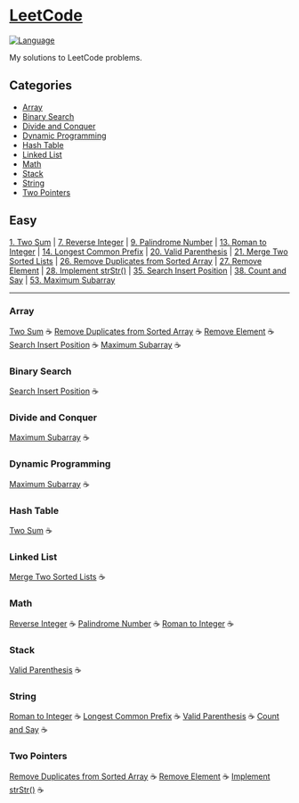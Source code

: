# [LeetCode](https://leetcode.com/) 
[![Language](https://img.shields.io/badge/language-Java-red.svg)](#)

My solutions to LeetCode problems.

## Categories
- [Array](#array)
- [Binary Search](#binarysearch)
- [Divide and Conquer](#dnc)
- [Dynamic Programming](#dp)
- [Hash Table](#hashtable)
- [Linked List](#linkedlist)
- [Math](#math)
- [Stack](#stack)
- [String](#string)
- [Two Pointers](#twopointers)

## Easy
[1. Two Sum](https://github.com/muicode/leetcode/tree/master/Easy/0001-two-sum) | [7. Reverse Integer](https://github.com/muicode/leetcode/tree/master/Easy/0007-reverse-integer) | [9. Palindrome Number](https://github.com/muicode/leetcode/tree/master/Easy/0009-palindrome-number) | [13. Roman to Integer](https://github.com/muicode/leetcode/tree/master/Easy/0013-roman-to-integer) | [14. Longest Common Prefix](https://github.com/muicode/leetcode/tree/master/Easy/0014-longest-common-prefix) | [20. Valid Parenthesis](https://github.com/muicode/leetcode/tree/master/Easy/0020-valid-parentheses) | [21. Merge Two Sorted Lists](https://github.com/muicode/leetcode/tree/master/Easy/0021-merge-two-sorted-lists) | [26. Remove Duplicates from Sorted Array](https://github.com/muicode/leetcode/tree/master/Easy/0026-remove-duplicates-from-sorted-array) | [27. Remove Element](https://github.com/muicode/leetcode/tree/master/Easy/0027-remove-element) | [28. Implement strStr()](https://github.com/muicode/leetcode/tree/master/Easy/0028-implement-strstr/) | [35. Search Insert Position](https://github.com/muicode/leetcode/tree/master/Easy/0035-search-insert-position/) | [38. Count and Say](https://github.com/muicode/leetcode/tree/master/Easy/0038-count-and-say/) | [53. Maximum Subarray](https://github.com/muicode/leetcode/tree/master/Easy/0053-maximum-subarray/)

---

### <a id="array">Array</a>
[Two Sum](https://github.com/muicode/leetcode/tree/master/Easy/0001-two-sum) :coffee: [Remove Duplicates from Sorted Array](https://github.com/muicode/leetcode/tree/master/Easy/0026-remove-duplicates-from-sorted-array) :coffee: [Remove Element](https://github.com/muicode/leetcode/tree/master/Easy/0027-remove-element) :coffee: [Search Insert Position](https://github.com/muicode/leetcode/tree/master/Easy/0035-search-insert-position/) :coffee: [Maximum Subarray](https://github.com/muicode/leetcode/tree/master/Easy/0053-maximum-subarray/) :coffee:

### <a id="binarysearch">Binary Search</a>
[Search Insert Position](https://github.com/muicode/leetcode/tree/master/Easy/0035-search-insert-position/) :coffee:

### <a id="dnc">Divide and Conquer</a>
[Maximum Subarray](https://github.com/muicode/leetcode/tree/master/Easy/0053-maximum-subarray/) :coffee:

### <a id="dp">Dynamic Programming</a>
[Maximum Subarray](https://github.com/muicode/leetcode/tree/master/Easy/0053-maximum-subarray/) :coffee:

### <a id="hashtable">Hash Table</a>
[Two Sum](https://github.com/muicode/leetcode/tree/master/Easy/0001-two-sum) :coffee:

### <a id="linkedlist">Linked List</a>
[Merge Two Sorted Lists](https://github.com/muicode/leetcode/tree/master/Easy/0021-merge-two-sorted-lists) :coffee:

### <a id="math">Math</a>
[Reverse Integer](https://github.com/muicode/leetcode/tree/master/Easy/0007-reverse-integer) :coffee: [Palindrome Number](https://github.com/muicode/leetcode/tree/master/Easy/0009-palindrome-number) :coffee: [Roman to Integer](https://github.com/muicode/leetcode/tree/master/Easy/0013-roman-to-integer) :coffee:

### <a id="stack">Stack</a>
[Valid Parenthesis](https://github.com/muicode/leetcode/tree/master/Easy/0020-valid-parentheses) :coffee:

### <a id="string">String</a>
[Roman to Integer](https://github.com/muicode/leetcode/tree/master/Easy/0013-roman-to-integer) :coffee: [Longest Common Prefix](https://github.com/muicode/leetcode/tree/master/Easy/0014-longest-common-prefix) :coffee: [Valid Parenthesis](https://github.com/muicode/leetcode/tree/master/Easy/0020-valid-parentheses) :coffee: [Count and Say](https://github.com/muicode/leetcode/tree/master/Easy/0038-count-and-say/) :coffee:

### <a id="twopointers">Two Pointers</a>
[Remove Duplicates from Sorted Array](https://github.com/muicode/leetcode/tree/master/Easy/0026-remove-duplicates-from-sorted-array) :coffee: [Remove Element](https://github.com/muicode/leetcode/tree/master/Easy/0027-remove-element) :coffee: [Implement strStr()](https://github.com/muicode/leetcode/tree/master/Easy/0028-implement-strstr/) :coffee:
